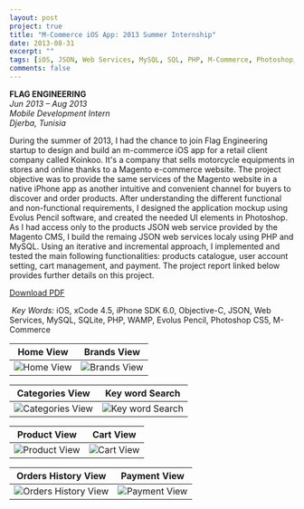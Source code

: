 ```yaml
---
layout: post
project: true
title: "M-Commerce iOS App: 2013 Summer Internship"
date: 2013-08-31
excerpt: ""
tags: [iOS, JSON, Web Services, MySQL, SQL, PHP, M-Commerce, Photoshop, Mobile]
comments: false
---
```


<a href="http://flag-engineering.com" target="_blank" style="text-decoration:none">__FLAG ENGINEERING__ </a><br/>
*Jun 2013 – Aug 2013*<br/>
*Mobile Development Intern*<br/>
*Djerba, Tunisia*<br/>

During the summer of 2013, I had the chance to join Flag Engineering startup to design and build an m-commerce iOS app for a retail client company called Koinkoo. It's a company that sells motorcycle equipments in stores and online thanks to a Magento e-commerce website. The project objective was to provide the same services of the Magento website in a native iPhone app as another intuitive and convenient channel for buyers to discover and order products. After understanding the different functional and non-functional requirements, I designed the application mockup using Evolus Pencil software, and created the needed UI elements in Photoshop. As I had access only to the products JSON web service provided by the Magento CMS, I build the remaing JSON web services localy using PHP and MySQL. Using an iterative and incremental approach, I implemented and tested the main following functionalities: products catalogue, user account setting, cart management, and payment. The project report linked below provides further details on this project.<br/>

<a href="{{ site.url }}/assets/Koinkoo_Report.pdf" class="button" download target="_blank"><i class="fa fa-download"></i>Download PDF</a><br/>

<i class="fa fa-key" aria-hidden="true"></i>&nbsp;*Key Words:* iOS, xCode 4.5, iPhone SDK 6.0, Objective-C, JSON, Web Services, MySQL, SQLite, PHP, WAMP, Evolus Pencil, Photoshop CS5, M-Commerce<br/>

Home View             |  Brands View
:-------------------------:|:-------------------------:
![Home View](http://i.imgur.com/Ow2BEIb.png?1 "Home View") |  ![Brands View](http://i.imgur.com/UjiMuSc.png?1 "Brands View")

Categories View             |  Key word Search
:-------------------------:|:-------------------------:
![Categories View](http://i.imgur.com/pFmppqi.png?1 "Categories View") |  ![Key word Search](http://i.imgur.com/DwHzmKa.png "Key word Search")

Product View             |  Cart View
:-------------------------:|:-------------------------:
![Product View](http://i.imgur.com/A0GF1H3.png "Product View") |  ![Cart View](http://i.imgur.com/DF2bkOL.png "Cart View")

Orders History View             |  Payment View
:-------------------------:|:-------------------------:
![Orders History View](http://i.imgur.com/8dgF282.png?1 "Orders History View") |  ![Payment View](http://i.imgur.com/SLsEjPF.png "Payment View")






